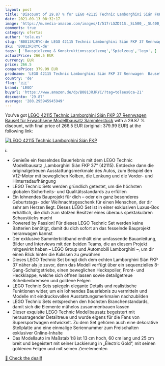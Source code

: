 ```yaml
---
layout: post
title: 'Discount of 29.87 % for LEGO 42115 Technic Lamborghini Sián FKP '
date: 2021-09-13 08:32:17
image: 'https://m.media-amazon.com/images/I/517rLGZDt1S._SL500_._SL400_.jpg'
comments: true
category: ofertas
author: 'tole.es'
slug: 'B0813RJRYC-de LEGO 42115 Technic Lamborghini Sián FKP 37 Rennwagen...'
sku: 'B0813RJRYC-de'
tags: [ 'Bauspielzeug & Konstruktionsspielzeug','Spielzeug','lego', ]
actualPrice: 266.5 EUR
currency: EUR
price: 266.5
comparePrice: 379.99 EUR
prodname: 'LEGO 42115 Technic Lamborghini Sián FKP 37 Rennwagen  Bauset für Erwachsene  Modellbausatz  Sammlerstück'
country: 'de'
flag: '🇩🇪'
brand: 'LEGO'
buyurl: 'https://www.amazon.de/dp/B0813RJRYC/?tag=tolees0ca-21'
descuento: '29.87'
average: '280.295945945949'
---
```


You've got [LEGO 42115 Technic Lamborghini Sián FKP 37 Rennwagen  Bauset für Erwachsene  Modellbausatz  Sammlerstück](https://www.amazon.de/dp/B0813RJRYC/?tag=tolees0ca-21) with a  29.87 % discount, with final price of 266.5 EUR (original: 379.99 EUR) at the following link:

[![LEGO 42115 Technic Lamborghini Sián FKP ](https://m.media-amazon.com/images/I/517rLGZDt1S._SL500_._SL400_.jpg)](https://www.amazon.de/dp/B0813RJRYC/?tag=tolees0ca-21)

ℹ️:

- Genieße ein fesselndes Bauerlebnis mit dem LEGO Technic Modellbausatz „Lamborghini Sián FKP 37“ (42115). Entdecke dann die originalgetreuen Ausstattungsmerkmale des Autos, zum Beispiel den V12-Motor mit beweglichen Kolben, die Lenkung und die Vorder- und Hinterradaufhängung
- LEGO Technic Sets werden gründlich getestet, um die höchsten globalen Sicherheits- und Qualitätsstandards zu erfüllen
- Ein lohnendes Bauprojekt für dich – oder ein ganz besonderes Geburtstags- oder Weihnachtsgeschenk für einen Menschen, der dir sehr am Herzen liegt. Dieses LEGO Set ist in einer exklusiven Luxus-Box erhältlich, die dich zum stolzen Besitzer eines überaus spektakulären Schaustücks macht
- Powered by Passion! Für dieses LEGO Technic Set werden keine Batterien benötigt, damit du dich sofort an das fesselnde Bauprojekt heranwagen kannst
- Der exklusive Sammlerbildband enthält eine umfassende Bauanleitung, Bilder und Interviews mit den beiden Teams, die an diesem Projekt mitgewirkt haben – LEGO Group und Automobili Lamborghini –, um dir einen Blick hinter die Kulissen zu gewähren
- Dieses LEGO Technic Set bringt dich dem echten Lamborghini Sián FKP 37 näher als je zuvor, denn das Modell verfügt über ein sequenzielles 8-Gang-Schaltgetriebe, einen beweglichen Heckspoiler, Front- und Heckklappe, welche sich öffnen lassen sowie detailgetreue Scheibenbremsen und goldene Felgen
- LEGO Technic Sets spiegeln elegante Details und realistische Funktionen wider, um ein lohnendes Bauerlebnis zu vermitteln und Modelle mit eindrucksvollen Ausstattungsmerkmalen nachzubilden
- LEGO Technic Sets entsprechen den höchsten Branchenstandards, damit sich die Elemente mühelos zusammenbauen lassen
- Dieser exquisite LEGO Technic Modellbausatz begeistert mit herausragender Detailtreue und wurde eigens für die Fans von Supersportwagen entwickelt. Zu dem Set gehören auch eine dekorative Stellplatte und eine einmalige Seriennummer zum Freischalten exklusiver Online-Inhalte
- Das Modellauto im Maßstab 1:8 ist 13 cm hoch, 60 cm lang und 25 cm breit und begeistert mit seiner Lackierung in „Electric Gold“, mit seinen goldenen Felgen und mit seinen Zierelementen

[🛒 Check the deal!!](https://www.amazon.de/dp/B0813RJRYC/?tag=tolees0ca-21)
